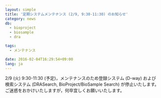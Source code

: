 ```yaml
---
layout: simple
title: '定期システムメンテナンス (2/9, 9:30-11:30) のお知らせ'
category: news
db:
  - bioproject
  - biosample
  - dra

tags:
  - メンテナンス

date: 2016-02-04T16:29:54+09:00
lang: ja
---
```


2/9 (火) 9:30-11:30 (予定)，メンテナンスのため登録システム (D-way) および検索システム (DRASearch, BioProject/BioSample Search) が停止いたします。ご迷惑をおかけいたしますが，何卒宜しくお願いいたします。
